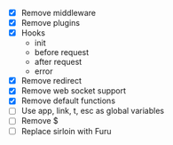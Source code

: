 * [x] Remove middleware
* [x] Remove plugins
* [x] Hooks
  - init
  - before request
  - after request
  - error
* [x] Remove redirect
* [x] Remove web socket support
* [x] Remove default functions
* [ ] Use app, link, t, esc as global variables
* [ ] Remove $
* [ ] Replace sirloin with Furu
